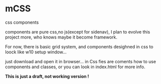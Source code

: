 # mCSS
css components 

components are pure css,no js(except for sidenav), 
I plan to evolve this project more, 
who knows maybe it become framework.

For now, there is basic grid system, 
and components desighned in css to loock like w10 setup window...

just download and open it in browser...
in Css fies are coments how to use components and classes, 
or you can look in index.html for more info.

**This is just a draft, not working version !** 
